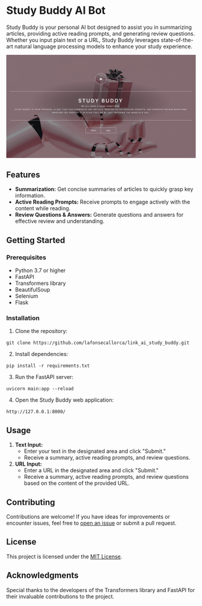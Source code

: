<h1>
      Study Buddy AI Bot
</h1>

<p>Study Buddy is your personal AI bot designed to assist you in summarizing articles, providing active reading prompts, and generating review questions. Whether you input plain text or a URL, Study Buddy leverages state-of-the-art natural language processing models to enhance your study experience.</p>

![Study Buddy Logo](static/images/study_buddy_logo.png)

<h2>Features</h2>

<ul>
  <li><strong>Summarization:</strong> Get concise summaries of articles to quickly grasp key information.</li>
  <li><strong>Active Reading Prompts:</strong> Receive prompts to engage actively with the content while reading.</li>
  <li><strong>Review Questions & Answers:</strong> Generate questions and answers for effective review and understanding.</li>
</ul>

<h2>Getting Started</h2>

<h3>Prerequisites</h3>

<ul>
  <li>Python 3.7 or higher</li>
  <li>FastAPI</li>
  <li>Transformers library</li>
  <li>BeautifulSoup</li>
  <li>Selenium</li>
  <li>Flask</li>
</ul>

<h3>Installation</h3>

<ol>
  <li>Clone the repository:</li>
</ol>

<pre><code>git clone https://github.com/lafonsecallorca/link_ai_study_buddy.git</code></pre>

<ol start="2">
  <li>Install dependencies:</li>
</ol>

<pre><code>pip install -r requirements.txt</code></pre>

<ol start="3">
  <li>Run the FastAPI server:</li>
</ol>

<pre><code>uvicorn main:app --reload</code></pre>

<ol start="4">
  <li>Open the Study Buddy web application:</li>
</ol>

<pre><code>http://127.0.0.1:8000/</code></pre>

<h2>Usage</h2>

<ol>
  <li><strong>Text Input:</strong>
      <ul>
          <li>Enter your text in the designated area and click "Submit."</li>
          <li>Receive a summary, active reading prompts, and review questions.</li>
      </ul>
  </li>
  <li><strong>URL Input:</strong>
      <ul>
          <li>Enter a URL in the designated area and click "Submit."</li>
          <li>Receive a summary, active reading prompts, and review questions based on the content of the provided URL.</li>
      </ul>
  </li>
</ol>

<h2>Contributing</h2>

<p>Contributions are welcome! If you have ideas for improvements or encounter issues, feel free to <a href="https://github.com/lafonsecallorca/link_ai_study_buddy/issues">open an issue</a> or submit a pull request.</p>

<h2>License</h2>

<p>This project is licensed under the <a href="LICENSE">MIT License</a>.</p>

<h2>Acknowledgments</h2>

<p>Special thanks to the developers of the Transformers library and FastAPI for their invaluable contributions to the project.</p>
